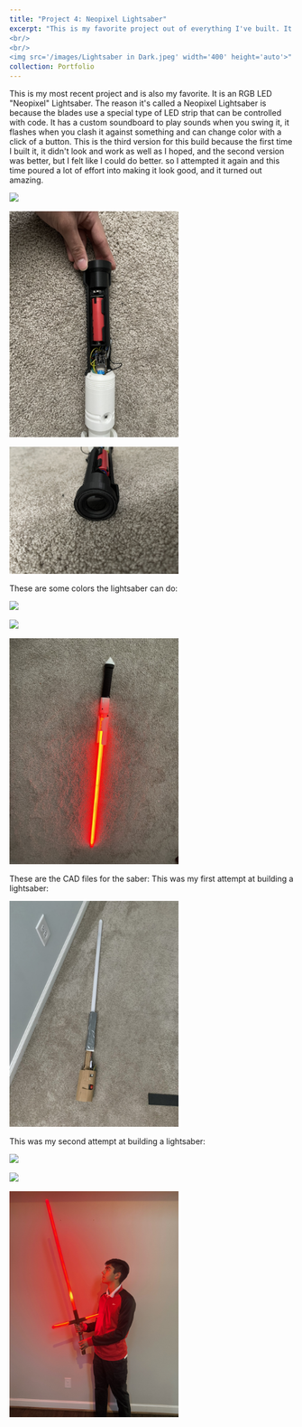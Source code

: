 ```yaml
---
title: "Project 4: Neopixel Lightsaber"
excerpt: "This is my favorite project out of everything I've built. It's a Neopixel Lightsaber with LED strips in the blade. It is easily my favorite project I've built so far.
<br/>
<br/>
<img src='/images/Lightsaber in Dark.jpeg' width='400' height='auto'>"
collection: Portfolio
---
```


This is my most recent project and is also my favorite. It is an RGB LED "Neopixel" Lightsaber. The reason it's called a Neopixel Lightsaber is because the blades use a special type of LED strip that can be controlled with code. It has a custom soundboard to play sounds when you swing it, it flashes when you clash it against something and can change color with a click of a button. This is the third version for this build because the first time I built it, it didn't look and work as well as I hoped, and the second version was better, but I felt like I could do better. so I attempted it again and this time poured a lot of effort into making it look good, and it turned out amazing.
<p></p>
<img src='/images/IMG_5491.jpg' width='300' height='auto'>
<p></p>
<img src='/images/IMG_5499.jpg' width='300' height='auto'>
<p></p>
<img src='/images/IMG_5500.jpg' width='300' height='auto'>
<p></p>
These are some colors the lightsaber can do:
<p></p>
<img src='/images/IMG_5492.jpg' width='300' height='auto'>
<p></p>
<img src='/images/IMG_5493.jpg' width='300' height='auto'>
<p></p>
<img src='/images/IMG_5496.jpg' width='300' height='auto'>
<p></p>
These are the CAD files for the saber:
This was my first attempt at building a lightsaber:
<p></p>
<img src='/images/Lightsaber V1.jpeg' width='300' height='auto'>
<p></p>
This was my second attempt at building a lightsaber:
<p></p>
<img src='/images/IMG_5416.jpg' width='300' height='auto'>
<p></p>
<img src='/images/IMG_5417.jpg' width='300' height='auto'>
<p></p>
<img src='/images/IMG_0196.JPEG' width='300' height='auto'>


